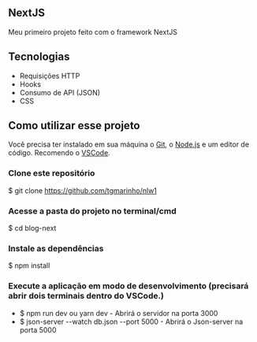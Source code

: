 ## NextJS

Meu primeiro projeto feito com o framework NextJS

## Tecnologias

- Requisições HTTP
- Hooks
- Consumo de API (JSON)
- CSS

## Como utilizar esse projeto

Você precisa ter instalado em sua máquina o [Git](https://git-scm.com), o [Node.js](https://nodejs.org/en/) e um editor de código. Recomendo o [VSCode](https://code.visualstudio.com/).

### Clone este repositório

$ git clone <https://github.com/tgmarinho/nlw1>

### Acesse a pasta do projeto no terminal/cmd

$ cd blog-next

### Instale as dependências

$ npm install

### Execute a aplicação em modo de desenvolvimento (precisará abrir dois terminais dentro do VSCode.)

- $ npm run dev ou yarn dev - Abrirá o servidor na porta 3000
- $ json-server --watch db.json --port 5000 - Abrirá o Json-server na porta 5000
